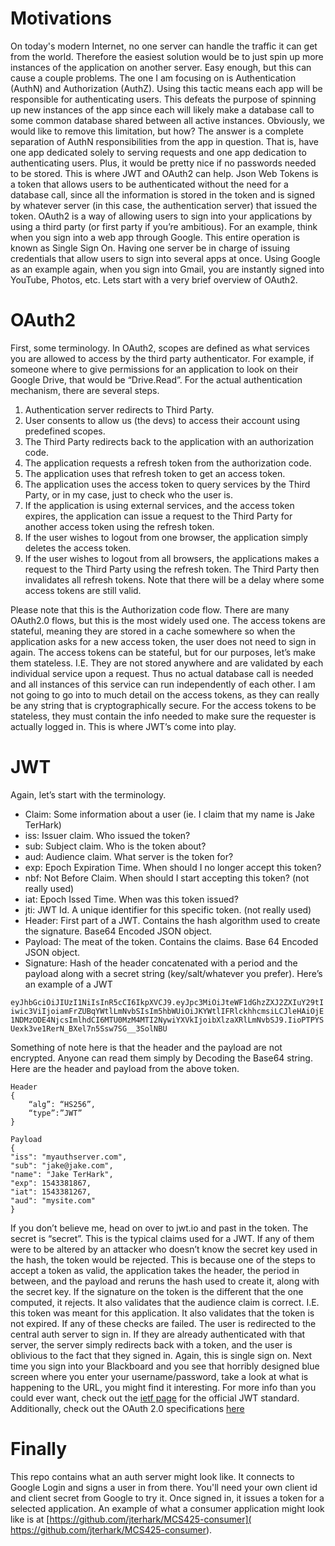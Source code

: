 # Motivations
On today's modern Internet, no one server can handle the traffic it can get from the world. Therefore the easiest solution would be to just spin up more instances of the application on another server. Easy enough, but this can cause a couple problems. The one I am focusing on is Authentication (AuthN) and Authorization (AuthZ). Using this tactic means each app will be responsible for authenticating users. This defeats the purpose of spinning up new instances of the app since each will likely make a database call to some common database shared between all active instances. Obviously, we would like to remove this limitation, but how? The answer is a complete separation of AuthN responsibilities from the app in question. That is, have one app dedicated solely to serving requests and one app dedication to authenticating users. Plus, it would be pretty nice if no passwords needed to be stored. This is where JWT and OAuth2 can help. Json Web Tokens is a token that allows users to be authenticated without the need for a database call, since all the information is stored in the token and is signed by whatever server (in this case, the authentication server) that issued the token. OAuth2 is a way of allowing users to sign into your applications by using a third party (or first party if you’re ambitious). For an example, think when you sign into a web app through Google. This entire operation is known as Single Sign On. Having one server be in charge of issuing credentials that allow users to sign into several apps at once. Using Google as an example again, when you sign into Gmail, you are instantly signed into YouTube, Photos, etc. Lets start with a very brief overview of OAuth2.

# OAuth2
First, some terminology. In OAuth2, scopes are defined as what services you are allowed to access by the third party authenticator. For example, if someone where to give permissions for an application to look on their Google Drive, that would be “Drive.Read”. For the actual authentication mechanism, there are several steps.
1. Authentication server redirects to Third Party.
2. User consents to allow us (the devs) to access their account using predefined scopes.
3. The Third Party redirects back to the application with an authorization code.
4. The application requests a refresh token from the authorization code.
5. The application uses that refresh token to get an access token.
6. The application uses the access token to query services by the Third Party, or in my case, just to check who the user is.
7. If the application is using external services, and the access token expires, the application can issue a request to the Third Party for another access token using the refresh token.
8. If the user wishes to logout from one browser, the application simply deletes the access token.
9. If the user wishes to logout from all browsers, the applications makes a request to the Third Party using the refresh token. The Third Party then invalidates all refresh tokens. Note that there will be a delay where some access tokens are still valid.

Please note that this is the Authorization code flow. There are many OAuth2.0 flows, but this is the most widely used one. The access tokens are stateful, meaning they are stored in a cache somewhere so when the application asks for a new access token, the user does not need to sign in again. The access tokens can be stateful, but for our purposes, let’s make them stateless. I.E. They are not stored anywhere and are validated by each individual service upon a request. Thus no actual database call is needed and all instances of this service can run independently of each other. I am not going to go into to much detail on the access tokens, as they can really be any string that is cryptographically secure. For the access tokens to be stateless, they must contain the info needed to make sure the requester is actually logged in. This is where JWT’s come into play.

# JWT 
Again, let’s start with the terminology.
-	Claim: Some information about a user (ie. I claim that my name is Jake TerHark)
-	iss: Issuer claim. Who issued the token?
-	sub: Subject claim. Who is the token about?
-	aud: Audience claim. What server is the token for?
-	exp: Epoch Expiration Time. When should I no longer accept this token?
-	nbf: Not Before Claim. When should I start accepting this token? (not really used)
-	iat: Epoch Issed Time. When was this token issued?
-	jti: JWT Id. A unique identifier for this specific token. (not really used)
-	Header: First part of a JWT. Contains the hash algorithm used to create the signature. Base64 Encoded JSON object.
-	Payload: The meat of the token. Contains the claims. Base 64 Encoded JSON object.
-	Signature: Hash of the header concatenated with a period and the payload along with a secret string (key/salt/whatever you prefer).
Here’s an example of a JWT

```eyJhbGciOiJIUzI1NiIsInR5cCI6IkpXVCJ9.eyJpc3MiOiJteWF1dGhzZXJ2ZXIuY29tIiwic3ViIjoiamFrZUBqYWtlLmNvbSIsIm5hbWUiOiJKYWtlIFRlckhhcmsiLCJleHAiOjE1NDMzODE4NjcsImlhdCI6MTU0MzM4MTI2NywiYXVkIjoibXlzaXRlLmNvbSJ9.IioPTPYSUexk3ve1RerN_BXel7n5Ssw7SG__3SolNBU```

Something of note here is that the header and the payload are not encrypted. Anyone can read them simply by Decoding the Base64 string. Here are the header and payload from the above token.
```
Header
{
	“alg”: “HS256”,
	“type”:”JWT”
}

Payload
{
"iss": "myauthserver.com",
"sub": "jake@jake.com",
"name": "Jake TerHark",
"exp": 1543381867,
"iat": 1543381267,
"aud": "mysite.com"
}
```

If you don’t believe me, head on over to jwt.io and past in the token. The secret is “secret”. This is the typical claims used for a JWT. If any of them were to be altered by an attacker who doesn’t know the secret key used in the hash, the token would be rejected. This is because one of the steps to accept a token as valid, the application takes the header, the period in between, and the payload and reruns the hash used to create it, along with the secret key. If the signature on the token is the different that the one computed, it rejects. It also validates that the audience claim is correct. I.E. this token was meant for this application. It also validates that the token is not expired. If any of these checks are failed. The user is redirected to the central auth server to sign in. If they are already authenticated with that server, the server simply redirects back with a token, and the user is oblivious to the fact that they signed in. Again, this is single sign on. Next time you sign into your Blackboard and you see that horribly designed blue screen where you enter your username/password, take a look at what is happening to the URL, you might find it interesting. For more info than you could ever want, check out the [ietf page](https://tools.ietf.org/html/rfc7519) for the official JWT standard. Additionally, check out the OAuth 2.0 specifications [here](https://tools.ietf.org/html/rfc6749)

# Finally
This repo contains what an auth server might look like. It connects to Google Login and signs a user in from there. You'll need your own client id and client secret from Google to try it. Once signed in, it issues a token for a selected application. An example of what a consumer application might look like is at [https://github.com/jterhark/MCS425-consumer]( https://github.com/jterhark/MCS425-consumer).
